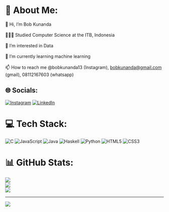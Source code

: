 # 💫 About Me:
👋 Hi, I’m Bob Kunanda<br/><br>👩🏻‍🎓 Studied Computer Science at the ITB, Indonesia<br/><br>👀 I’m interested in Data<br/><br>🌱 I’m currently learning machine learning<br/><br>📫 How to reach me @bobkunanda13 (Instagram), bobkunanda@gmail.com (gmail), 08112167603 (whatsapp)<br/>


## 🌐 Socials:
[![Instagram](https://img.shields.io/badge/Instagram-%23E4405F.svg?logo=Instagram&logoColor=white)](https://instagram.com/Bobkunanda13 ) [![LinkedIn](https://img.shields.io/badge/LinkedIn-%230077B5.svg?logo=linkedin&logoColor=white)](linkedin.com/in/bobkunanda) 

# 💻 Tech Stack:
![C](https://img.shields.io/badge/c-%2300599C.svg?style=for-the-badge&logo=c&logoColor=white) ![JavaScript](https://img.shields.io/badge/javascript-%23323330.svg?style=for-the-badge&logo=javascript&logoColor=%23F7DF1E) ![Java](https://img.shields.io/badge/java-%23ED8B00.svg?style=for-the-badge&logo=openjdk&logoColor=white) ![Haskell](https://img.shields.io/badge/Haskell-5e5086?style=for-the-badge&logo=haskell&logoColor=white) ![Python](https://img.shields.io/badge/python-3670A0?style=for-the-badge&logo=python&logoColor=ffdd54) ![HTML5](https://img.shields.io/badge/html5-%23E34F26.svg?style=for-the-badge&logo=html5&logoColor=white) ![CSS3](https://img.shields.io/badge/css3-%231572B6.svg?style=for-the-badge&logo=css3&logoColor=white)
# 📊 GitHub Stats:
![](https://github-readme-stats.vercel.app/api?username=BobSwagg13&theme=dark&hide_border=true&include_all_commits=false&count_private=false)<br/>
![](https://github-readme-streak-stats.herokuapp.com/?user=BobSwagg13&theme=dark&hide_border=true)<br/>
![](https://github-readme-stats.vercel.app/api/top-langs/?username=BobSwagg13&theme=dark&hide_border=true&include_all_commits=false&count_private=false&layout=compact)


---
[![](https://visitcount.itsvg.in/api?id=BobSwagg13&icon=1&color=3)](https://visitcount.itsvg.in)

<!-- Proudly created with GPRM ( https://gprm.itsvg.in ) -->
